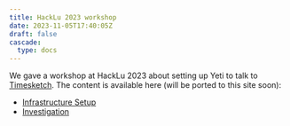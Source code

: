 ```yaml
---
title: HackLu 2023 workshop
date: 2023-11-05T17:40:05Z
draft: false
cascade:
  type: docs
---
```


We gave a workshop at HackLu 2023 about setting up Yeti to talk to
[Timesketch](https://github.com/google/timesketch). The content is available
here (will be ported to this site soon):

- [Infrastructure Setup](https://docs.google.com/document/d/1TKqOleH2rdtPjybUt3PYybJ7RrH59kqaHnmywJhRPGk/edit#heading=h.rbid6qmh936d)
- [Investigation](https://docs.google.com/document/d/1DE3RyDV4GxzAzyu4stT3XPHhJf6a8TrWpTLBSE2DfR0/edit#heading=h.hjhqi687lyei)
